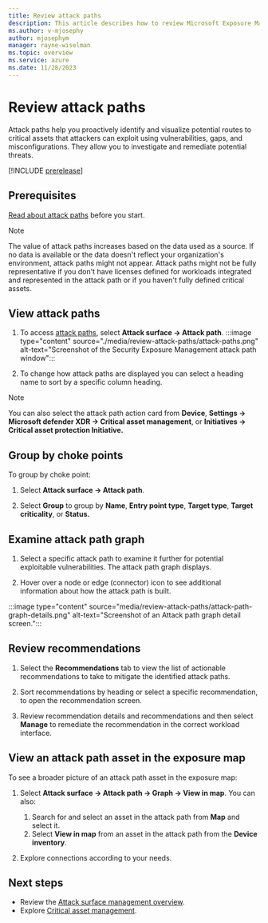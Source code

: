 ```yaml
---
title: Review attack paths
description: This article describes how to review Microsoft Exposure Management's attack paths including with the exposure map.
ms.author: v-mjosephy
author: mjosephym
manager: rayne-wiselman
ms.topic: overview
ms.service: azure
ms.date: 11/28/2023
---
```


# Review attack paths

Attack paths help you proactively identify and visualize potential routes to critical assets that attackers can exploit using vulnerabilities, gaps, and misconfigurations. They allow you to investigate and remediate potential threats.

[!INCLUDE [prerelease](../includes/prerelease.md)]
<!--the text here is mostly what is in the overview-->

## Prerequisites

[Read about attack paths](work-attack-paths-overview.md) before you start.

> [!NOTE]
> The value of attack paths increases based on the data used as a source. If no data is available or the data doesn't reflect your organization's environment, attack paths might not appear. Attack paths might not be fully representative if you don't have licenses defined for workloads integrated and represented in the attack path or if you haven't fully defined critical assets.

## View attack paths

1. To access [attack paths](https://security.microsoft.com/attack-paths), select  **Attack surface -> Attack path**.
:::image type="content" source="./media/review-attack-paths/attack-paths.png" alt-text="Screenshot of the Security Exposure Management attack path window":::

1. To change how attack paths are displayed you can select a heading name to sort by a specific column heading.

> [!NOTE]
> You can also select the attack path action card from **Device**, **Settings -> Microsoft defender XDR -> Critical asset management**, or **Initiatives -> Critical asset protection Initiative.**

## Group by choke points

To group by choke point:

1. Select **Attack surface -> Attack path**.

1. Select **Group** to group by **Name**, **Entry point type**, **Target type**, **Target criticality**, or **Status.**

## Examine attack path graph

1. Select a specific attack path to examine it further for potential exploitable vulnerabilities. The attack path graph displays.

1. Hover over a node or edge (connector) icon to see additional information about how the attack path is built.

:::image type="content" source="media/review-attack-paths/attack-path-graph-details.png" alt-text="Screenshot of an Attack path graph detail screen.":::

## Review recommendations

1. Select the **Recommendations** tab to view the list of actionable recommendations to take to mitigate the identified attack paths.

1. Sort recommendations by heading or select a specific recommendation, to open the recommendation screen.

1. Review recommendation details and recommendations and then select **Manage** to remediate the recommendation in the correct workload interface.

## View an attack path asset in the exposure map

To see a broader picture of an attack path asset in the exposure map:

1. Select **Attack surface -> Attack path -> Graph -> View in map**. You can also:
    1. Search for and select an asset in the attack path from **Map** and select it.
    1. Select **View in map** from an asset in the attack path  from the **Device inventory**.

1. Explore connections according to your needs.

## Next steps

- Review the [Attack surface management overview](attack-surface-management-overview.md).
- Explore [Critical asset management](critical-asset-management.md).

